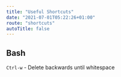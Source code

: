 ```yaml
---
title: "Useful Shortcuts"
date: "2021-07-01T05:22:26+01:00"
route: "shortcuts"
autoTitle: false
---
```


## Bash

`Ctrl-w` - Delete backwards until whitespace
